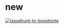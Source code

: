 # new
[![issuehunt-to-boostnote](https://issuehunt.io/static/embed/issuehunt-button-v1.svg)](https://issuehunt.io/repos/53266139)
